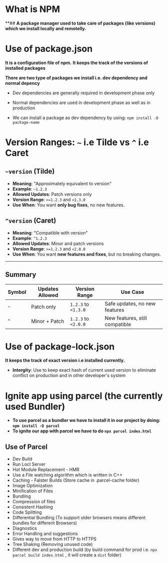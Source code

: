 # What is NPM
**## **A package manager used to take care of packages (like versions) which we install locally and remotelly.**

# Use of package.json
**It is a configuration file of npm.**
**It keeps the track of the versions of installed packages**

**There are two type of packages we install i.e. dev dependency and normal depency**

- Dev dependencies are generally required in development phase only
- Normal dependencies are used in development phase as well as in production

- We can install a package as dev dependency by using: `npm install -D package-name`


# Version Ranges: `~` i.e Tilde vs `^` i.e Caret

## `~version` (Tilde)

- **Meaning**: "Approximately equivalent to version"
- **Example**: `~1.2.3`
- **Allowed Updates**: Patch versions only
- **Version Range**: `>=1.2.3` and `<1.3.0`
- **Use When**: You want **only bug fixes**, no new features.

## `^version` (Caret)

- **Meaning**: "Compatible with version"
- **Example**: `^1.2.3`
- **Allowed Updates**: Minor and patch versions
- **Version Range**: `>=1.2.3` and `<2.0.0`
- **Use When**: You want **new features and fixes**, but no breaking changes.

---

## Summary

| Symbol | Updates Allowed     | Version Range     | Use Case                  |
|--------|---------------------|-------------------|----------------------------|
| `~`    | Patch only          | `1.2.3` to `<1.3.0` | Safe updates, no new features |
| `^`    | Minor + Patch       | `1.2.3` to `<2.0.0` | New features, still compatible |


# Use of package-lock.json
**It keeps the track of exact version i.e installed currently.**
- **Intergity**: Use to keep exact hash of current used version to eliminate conflict on production and in other developer's system 


# Ignite app using parcel (the currently used Bundler)
- **To use parcel as a bundler we have to install it in our project by doing: `npm install -D parcel`**
- **To ignite our app with parcel we have to do `npx parcel index.html`**

## Use of Parcel
- Dev Build
- Run Locl Server
- Hot Module Replacement - HMR
- Use a File watching algorithm which is written in C++
- Caching - Falster Builds (Store cache in .parcel-cache folder)
- Image Optimization
- Minification of Files
- Bundling
- Compression of files
- Consistent Hashing
- Code Splitting
- Differential Bundling (To support older browsers means different bundles for different Browsers)
- Diagnostics
- Error Handling and suggestions
- Gives way to move from HTTP to HTTPS
- Tree Shaking (Removing unused code)
- Different dev and production build (by build command for prod i.e. `npx parcel build index.html` , it will create a `dist` folder)